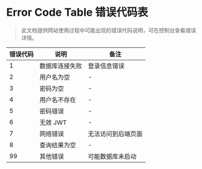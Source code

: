 # Error Code Table 错误代码表

> 此文档提供网站使用过程中可能出现的错误代码说明，可在控制台查看错误详情。

| 错误代码 | 说明           | 备注               |
| -------- | -------------- | ------------------ |
| 1        | 数据库连接失败 | 登录信息错误       |
| 2        | 用户名为空     | -                  |
| 3        | 密码为空       | -                  |
| 4        | 用户名不存在   | -                  |
| 5        | 密码错误       | -                  |
| 6        | 无效 JWT       | -                  |
| 7        | 网络错误       | 无法访问到后端页面 |
| 8        | 查询结果为空   | -                  |
| 99       | 其他错误       | 可能数据库未启动   |
